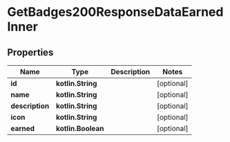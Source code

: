 
# GetBadges200ResponseDataEarnedInner

## Properties
| Name | Type | Description | Notes |
| ------------ | ------------- | ------------- | ------------- |
| **id** | **kotlin.String** |  |  [optional] |
| **name** | **kotlin.String** |  |  [optional] |
| **description** | **kotlin.String** |  |  [optional] |
| **icon** | **kotlin.String** |  |  [optional] |
| **earned** | **kotlin.Boolean** |  |  [optional] |



